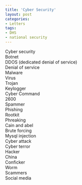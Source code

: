 ```yaml
---
title: 'Cyber Security'
layout: post
categories:
- Letters
tags:
- DHS
- national security
---
```


Cyber security  
Botnet  
DDOS (dedicated denial of service)  
Denial of service  
Malware  
Virus  
Trojan  
Keylogger  
Cyber Command  
2600  
Spammer  
Phishing  
Rootkit  
Phreaking  
Cain and abel  
Brute forcing  
Mysql injection  
Cyber attack  
Cyber terror  
Hacker  
China  
Conficker  
Worm  
Scammers  
Social media